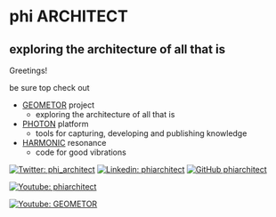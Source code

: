 # phi ARCHITECT
## exploring the architecture of all that is

Greetings!

be sure top check out 
- [GEOMETOR](https://github.com/geometor) project
    - exploring the architecture of all that is
- [PHOTON](https://github.com/photon-platform) platform
    - tools for capturing, developing and publishing knowledge
- [HARMONIC](https://github.com/harmonic-resonance) resonance
    - code for good vibrations


[![Twitter: phi_architect](https://img.shields.io/twitter/follow/phi_architect?style=social)](https://twitter.com/phi_architect)
[![Linkedin: phiarchitect](https://img.shields.io/badge/-phiarchitect-blue?style=flat-square&logo=Linkedin&logoColor=white&link=https://www.linkedin.com/in/phiarchitect/)](https://www.linkedin.com/in/phiarchitect/)
[![GitHub phiarchitect](https://img.shields.io/github/followers/phiarchitect?label=follow&style=social)](https://github.com/phiarchitect)

[![Youtube: phiarchitect](https://img.shields.io/youtube/channel/subscribers/UCYzRQS16EBmsbKuyKMFHSFQ?label=phi%20ARCHITECT&style=social)](https://www.youtube.com/channel/UCYzRQS16EBmsbKuyKMFHSFQ)

[![Youtube: GEOMETOR](https://img.shields.io/youtube/channel/subscribers/UCHw7yqZJDQ0A6WkAlxGKLeg?label=GEOMETOR&style=social)](https://www.youtube.com/channel/UCHw7yqZJDQ0A6WkAlxGKLeg)


<!--
**phi-architect/phi-architect** is a ✨ _special_ ✨ repository because its `README.md` (this file) appears on your GitHub profile.

Here are some ideas to get you started:

- 🔭 I’m currently working on ...
- 🌱 I’m currently learning ...
- 👯 I’m looking to collaborate on ...
- 🤔 I’m looking for help with ...
- 💬 Ask me about ...
- 📫 How to reach me: ...
- 😄 Pronouns: ...
- ⚡ Fun fact: ...
-->
